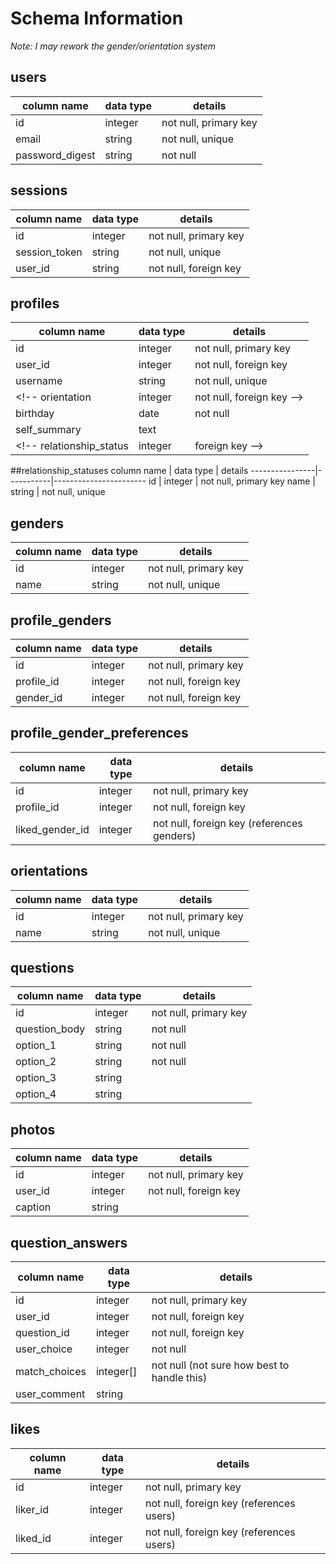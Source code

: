 # Schema Information

*Note: I may rework the gender/orientation system*

## users
column name         | data type | details
--------------------|-----------|-----------------------
id                  | integer   | not null, primary key
email               | string    | not null, unique
password_digest     | string    | not null

## sessions
column name         | data type | details
--------------------|-----------|-----------------------
id                  | integer   | not null, primary key
session_token       | string    | not null, unique
user_id             | string    | not null, foreign key

## profiles
column name         | data type | details
--------------------|-----------|-----------------------
id                  | integer   | not null, primary key
user_id             | integer   | not null, foreign key
username            | string    | not null, unique
<!-- orientation         | integer   | not null, foreign key -->
birthday            | date      | not null
self_summary        | text      |
<!-- relationship_status | integer   | foreign key -->

##relationship_statuses
column name     | data type | details
----------------|-----------|-----------------------
id              | integer   | not null, primary key
name            | string    | not null, unique

## genders
column name     | data type | details
----------------|-----------|-----------------------
id              | integer   | not null, primary key
name            | string    | not null, unique

## profile_genders
column name     | data type | details
----------------|-----------|-----------------------
id              | integer   | not null, primary key
profile_id      | integer   | not null, foreign key
gender_id       | integer   | not null, foreign key

## profile_gender_preferences
column name     | data type | details
----------------|-----------|-----------------------
id              | integer   | not null, primary key
profile_id      | integer   | not null, foreign key
liked_gender_id | integer   | not null, foreign key (references genders)

## orientations
column name     | data type | details
----------------|-----------|-----------------------
id              | integer   | not null, primary key
name            | string    | not null, unique

## questions
column name     | data type | details
----------------|-----------|-----------------------
id              | integer   | not null, primary key
question_body   | string    | not null
option_1        | string    | not null
option_2        | string    | not null
option_3        | string    |
option_4        | string    |

## photos
column name     | data type | details
----------------|-----------|-----------------------
id              | integer   | not null, primary key
user_id         | integer   | not null, foreign key
caption         | string    |

## question_answers
column name     | data type | details
----------------|-----------|-----------------------
id              | integer   | not null, primary key
user_id         | integer   | not null, foreign key
question_id     | integer   | not null, foreign key
user_choice     | integer   | not null
match_choices   | integer[] | not null  (not sure how best to handle this)
user_comment    | string    |

## likes
column name | data type | details
------------|-----------|-----------------------
id          | integer   | not null, primary key
liker_id    | integer   | not null, foreign key (references users)
liked_id    | integer   | not null, foreign key (references users)
